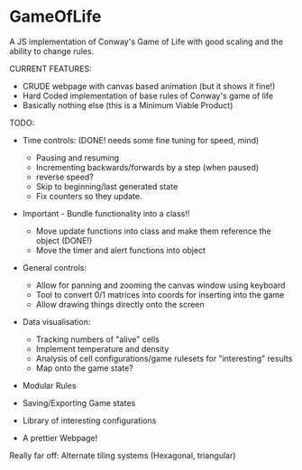 # GameOfLife
A JS implementation of Conway's Game of Life with good scaling and the ability to change rules.

CURRENT FEATURES:
- CRUDE webpage with canvas based animation (but it shows it fine!)
- Hard Coded implementation of base rules of Conway's game of life
- Basically nothing else (this is a Minimum Viable Product)

TODO:

- Time controls: (DONE! needs some fine tuning for speed, mind)
    - Pausing and resuming
    - Incrementing backwards/forwards by a step (when paused)
    - reverse speed?
    - Skip to beginning/last generated state
    - Fix counters so they update.
- Important - Bundle functionality into a class!!
    - Move update functions into class and make them reference the object (DONE!)
    - Move the timer and alert functions into object 
- General controls:
    - Allow for panning and zooming the canvas window using keyboard
    - Tool to convert 0/1 matrices into coords for inserting into the game
    - Allow drawing things directly onto the screen
- Data visualisation:
    - Tracking numbers of "alive" cells
    - Implement temperature and density
    - Analysis of cell configurations/game rulesets for "interesting" results
    - Map onto the game state?

- Modular Rules
- Saving/Exporting Game states
- Library of interesting configurations

- A prettier Webpage!


Really far off:
Alternate tiling systems (Hexagonal, triangular)
